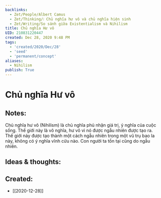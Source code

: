 ```yaml
---
backlinks:
  - Zet/People/Albert Camus
  - Zet/Thinking/❕ Chủ nghĩa hư vô và chủ nghĩa hiện sinh
  - Zet/Writing/So sánh giữa Existentialism và Nihilism
title: Chủ nghĩa Hư vô
UID: 210831220447
created: Dec 28, 2020 9:48 PM
tags:
  - 'created/2020/Dec/28'
  - 'seed'
  - 'permanent/concept'
aliases:
  - Nihilism
publish: True
---
```

#  Chủ nghĩa Hư vô

## Notes:
Chủ nghĩa hư vô (Nihilism) là chủ nghĩa phủ nhận giá trị, ý nghĩa của cuộc sống. Thế giới này là vô nghĩa, hư vô vì nó được ngẫu nhiên được tạo ra. Thế giới này được tạo thành một cách ngẫu nhiên  trong một vũ trụ bao la này, không có ý nghĩa vĩnh cửu nào. Con người ta tồn tại cũng do ngẫu nhiên.

## Ideas & thoughts:

## Created:
- [[2020-12-28]]
